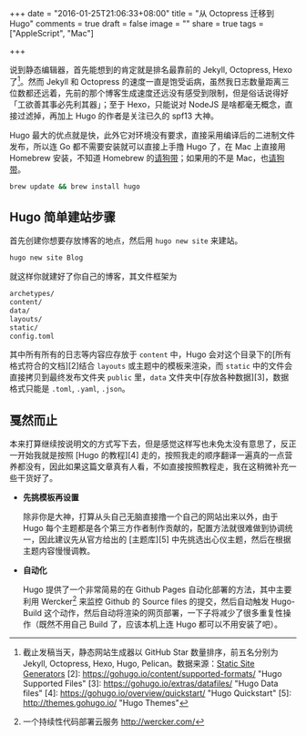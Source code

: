 +++
date = "2016-01-25T21:06:33+08:00"
title = "从 Octopress 迁移到 Hugo"
comments = true
draft = false
image = ""
share = true
tags = ["AppleScript", "Mac"]

+++

说到静态编辑器，首先能想到的肯定就是排名最靠前的 Jekyll, Octopress, Hexo 了[^1]。然而 Jekyll 和 Octopress 的速度一直是饱受诟病，虽然我日志数量距离三位数都还远着，先前的那个博客生成速度还远没有感受到限制，但是俗话说得好「工欲善其事必先利其器」；至于 Hexo，只能说对 NodeJS 是啥都毫无概念，直接过滤掉，再加上 Hugo 的作者是关注已久的 spf13 大神。

Hugo 最大的优点就是快，此外它对环境没有要求，直接采用编译后的二进制文件发布，所以连 Go 都不需要安装就可以直接上手撸 Hugo 了，在 Mac 上直接用 Homebrew 安装，不知道 Homebrew 的[请狗带](http://brew.sh/)；如果用的不是 Mac，也[请狗带](https://gohugo.io/overview/installing/)。

```sh
brew update && brew install hugo
```

## Hugo 简单建站步骤
首先创建你想要存放博客的地点，然后用 `hugo new site` 来建站。

```sh
hugo new site Blog
```

就这样你就建好了你自己的博客，其文件框架为
```sh
archetypes/
content/
data/
layouts/
static/
config.toml
```

其中所有所有的日志等内容应存放于 `content` 中，Hugo 会对这个目录下的[所有格式符合的文档][2]结合 `layouts` 或主题中的模板来渲染，而 `static` 中的文件会直接拷贝到最终发布文件夹 `public` 里，`data` 文件夹中[存放各种数据][3]，数据格式只能是 `.toml`, `.yaml`, `.json`。

## 戛然而止
本来打算继续按说明文的方式写下去，但是感觉这样写也未免太没有意思了，反正一开始我就是按照 [Hugo 的教程][4] 走的，按照我走的顺序翻译一遍真的一点营养都没有，因此如果这篇文章真有人看，不如直接按照教程走，我在这稍微补充一些干货好了。

- **先挑模板再设置**
	
	除非你是大神，打算从头自己无脑直接撸一个自己的网站出来以外，由于 Hugo 每个主题都是各个第三方作者制作贡献的，配置方法就很难做到协调统一，因此建议先从官方给出的 [主题库][5] 中先挑选出心仪主题，然后在根据主题内容慢慢调教。

- **自动化**

	Hugo 提供了一个非常简易的在 Github Pages 自动化部署的方法，其中主要利用 Wercker[^6] 来监控 Github 的 Source files 的提交，然后自动触发 Hugo-Build 这个动作，然后自动将渲染的网页部署，一下子将减少了很多重复性操作（既然不用自己 Build 了，应该本机上连 Hugo 都可以不用安装了吧）。

[^1]: 截止发稿当天，静态网站生成器以 GitHub Star 数量排序，前五名分别为 Jekyll, Octopress, Hexo, Hugo, Pelican。数据来源：[Static Site Generators](https://staticsitegenerators.net)
[2]: https://gohugo.io/content/supported-formats/ "Hugo Supported Files"
[3]: https://gohugo.io/extras/datafiles/ "Hugo Data files"
[4]: https://gohugo.io/overview/quickstart/ "Hugo Quickstart"
[5]: http://themes.gohugo.io/ "Hugo Themes"
[^6]: 一个持续性代码部署云服务 http://wercker.com/ 


